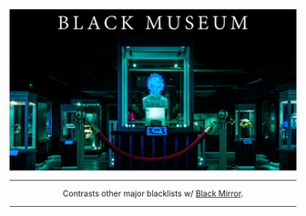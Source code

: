 <div align="center">
  <img src=".github/images/logo.png"
       width="600"
       alt="logo"
       longdesc="https://github.com/T145/black-museum#readme" />
  <hr>
  <p>Contrasts other major blacklists w/ <a href="https://github.com/T145/black-mirror#readme">Black Mirror</a>.</p>
  <hr>
</div>
